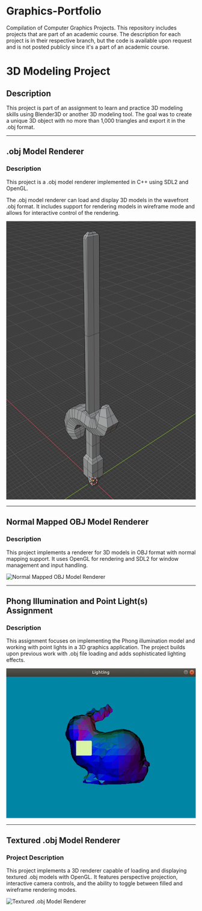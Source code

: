 # Graphics-Portfolio

Compilation of Computer Graphics Projects. This repository includes projects that are part of an academic course. The description for each project is in their respective branch, but the code is available upon request and is not posted publicly since it's a part of an academic course.

# 3D Modeling Project

## Description

This project is part of an assignment to learn and practice 3D modeling skills using Blender3D or another 3D modeling tool. The goal was to create a unique 3D object with no more than 1,000 triangles and export it in the .obj format.

---

## .obj Model Renderer

### Description

This project is a .obj model renderer implemented in C++ using SDL2 and OpenGL.

The .obj model renderer can load and display 3D models in the wavefront .obj format. It includes support for rendering models in wireframe mode and allows for interactive control of the rendering.

![.obj Model Renderer](./sword.jpg)

---

## Normal Mapped OBJ Model Renderer

### Description

This project implements a renderer for 3D models in OBJ format with normal mapping support. It uses OpenGL for rendering and SDL2 for window management and input handling.

![Normal Mapped OBJ Model Renderer](./NormalMap.gif)

---

## Phong Illumination and Point Light(s) Assignment

### Description

This assignment focuses on implementing the Phong illumination model and working with point lights in a 3D graphics application. The project builds upon previous work with .obj file loading and adds sophisticated lighting effects.

![Phong Illumination and Point Light(s) Assignment](./light.gif)

---

## Textured .obj Model Renderer

### Project Description

This project implements a 3D renderer capable of loading and displaying textured .obj models with OpenGL. It features perspective projection, interactive camera controls, and the ability to toggle between filled and wireframe rendering modes.

![Textured .obj Model Renderer](./textured.gif)
